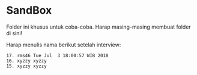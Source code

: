 # SandBox

Folder ini khusus untuk coba-coba.
Harap masing-masing membuat folder di sini!

Harap menulis nama berikut setelah interview:

```
17. rms46 Tue Jul  3 18:00:57 WIB 2018
16. xyzzy xyzzy
15. xyzzy xyzzy
```







